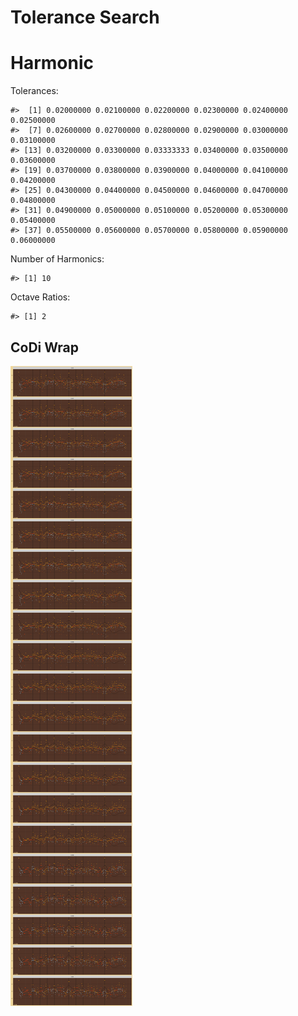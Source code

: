 Tolerance Search
================

# Harmonic

Tolerances:

    #>  [1] 0.02000000 0.02100000 0.02200000 0.02300000 0.02400000 0.02500000
    #>  [7] 0.02600000 0.02700000 0.02800000 0.02900000 0.03000000 0.03100000
    #> [13] 0.03200000 0.03300000 0.03333333 0.03400000 0.03500000 0.03600000
    #> [19] 0.03700000 0.03800000 0.03900000 0.04000000 0.04100000 0.04200000
    #> [25] 0.04300000 0.04400000 0.04500000 0.04600000 0.04700000 0.04800000
    #> [31] 0.04900000 0.05000000 0.05100000 0.05200000 0.05300000 0.05400000
    #> [37] 0.05500000 0.05600000 0.05700000 0.05800000 0.05900000 0.06000000

Number of Harmonics:

    #> [1] 10

Octave Ratios:

    #> [1] 2

## CoDi Wrap

![](../figures/tolerance_search/unnamed-chunk-13-1.png)<!-- -->
